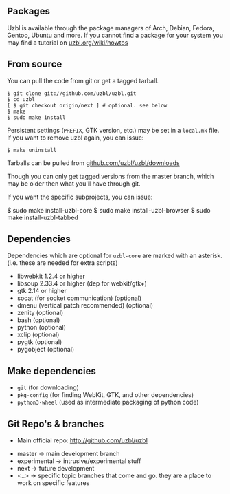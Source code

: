 ## Packages

Uzbl is available through the package managers of Arch, Debian, Fedora, Gentoo,
Ubuntu and more. If you cannot find a package for your system you may find a
tutorial on [uzbl.org/wiki/howtos](http://www.uzbl.org/wiki/howtos)

## From source

You can pull the code from git or get a tagged tarball.

    $ git clone git://github.com/uzbl/uzbl.git
    $ cd uzbl
    [ $ git checkout origin/next ] # optional. see below
    $ make
    $ sudo make install

Persistent settings (`PREFIX`, GTK version, etc.) may be set in a `local.mk`
file. If you want to remove uzbl again, you can issue:

    $ make uninstall

Tarballs can be pulled from
[github.com/uzbl/uzbl/downloads](http://github.com/uzbl/uzbl/downloads)

Though you can only get tagged versions from the master branch, which may be
older then what you'll have through git.

If you want the specific subprojects, you can issue:

  $ sudo make install-uzbl-core
  $ sudo make install-uzbl-browser
  $ sudo make install-uzbl-tabbed

## Dependencies

Dependencies which are optional for `uzbl-core` are marked with an asterisk.
(i.e. these are needed for extra scripts)

* libwebkit 1.2.4 or higher
* libsoup 2.33.4 or higher (dep for webkit/gtk+)
* gtk 2.14 or higher
* socat (for socket communication) (optional)
* dmenu (vertical patch recommended) (optional)
* zenity (optional)
* bash (optional)
* python (optional)
* xclip (optional)
* pygtk (optional)
* pygobject (optional)

## Make dependencies

* `git` (for downloading)
* `pkg-config` (for finding WebKit, GTK, and other dependencies)
* `python3-wheel` (used as intermediate packaging of python code)

## Git Repo's & branches

* Main official repo:
  http://github.com/uzbl/uzbl
- master -> main development branch
- experimental -> intrusive/experimental stuff
- next -> future development
- <..>  -> specific topic branches that come and go. they are a place to work on specific features
